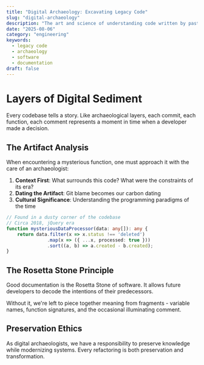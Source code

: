 ```yaml
---
title: "Digital Archaeology: Excavating Legacy Code"
slug: "digital-archaeology"
description: "The art and science of understanding code written by past developers, treating each codebase as an archaeological site."
date: "2025-08-06"
category: "engineering"
keywords:
  - legacy code
  - archaeology
  - software
  - documentation
draft: false
---
```


# Layers of Digital Sediment

Every codebase tells a story. Like archaeological layers, each commit, each function, each comment represents a moment in time when a developer made a decision.

## The Artifact Analysis

When encountering a mysterious function, one must approach it with the care of an archaeologist:

1. **Context First**: What surrounds this code? What were the constraints of its era?
2. **Dating the Artifact**: Git blame becomes our carbon dating
3. **Cultural Significance**: Understanding the programming paradigms of the time

```typescript
// Found in a dusty corner of the codebase
// Circa 2018, jQuery era
function mysteriousDataProcessor(data: any[]): any {
    return data.filter(x => x.status !== 'deleted')
               .map(x => ({ ...x, processed: true }))
               .sort((a, b) => a.created - b.created);
}
```

## The Rosetta Stone Principle

Good documentation is the Rosetta Stone of software. It allows future developers to decode the intentions of their predecessors.

Without it, we're left to piece together meaning from fragments - variable names, function signatures, and the occasional illuminating comment.

## Preservation Ethics

As digital archaeologists, we have a responsibility to preserve knowledge while modernizing systems. Every refactoring is both preservation and transformation.